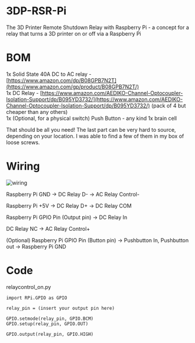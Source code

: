 # 3DP-RSR-Pi
The 3D Printer Remote Shutdown Relay with Raspberry Pi - a concept for a relay that turns a 3D printer on or off via a Raspberry Pi

# BOM
1x Solid State 40A DC to AC relay - [https://www.amazon.com/dp/B08GPB7N2T](https://www.amazon.com/gp/product/B08GPB7N2T/)  
1x DC Relay - [https://www.amazon.com/AEDIKO-Channel-Optocoupler-Isolation-Support/dp/B095YD3732/](https://www.amazon.com/AEDIKO-Channel-Optocoupler-Isolation-Support/dp/B095YD3732/) (pack of 4 but cheaper than any others)  
1x (Optional, for a physical switch) Push Button - any kind
1x brain cell  

That should be all you need! The last part can be very hard to source, depending on your location. I was able to find a few of them in my box of loose screws.

# Wiring

![wiring](https://github.com/invictus-anic3tus/3DP-RSR-Pi/images/relaywiring.png)

Raspberry Pi GND -> DC Relay D- -> AC Relay Control-

Raspberry Pi +5V -> DC Relay D+ -> DC Relay COM

Raspberry Pi GPIO Pin (Output pin) -> DC Relay In

DC Relay NC -> AC Relay Control+

(Optional) Raspberry Pi GPIO Pin (Button pin) -> Pushbutton In, Pushbutton out -> Raspberry Pi GND

# Code

relaycontrol_on.py
```
import RPi.GPIO as GPIO

relay_pin = (insert your output pin here)

GPIO.setmode(relay_pin, GPIO.BCM)
GPIO.setup(relay_pin, GPIO.OUT)

GPIO.output(relay_pin, GPIO.HIGH)
```
